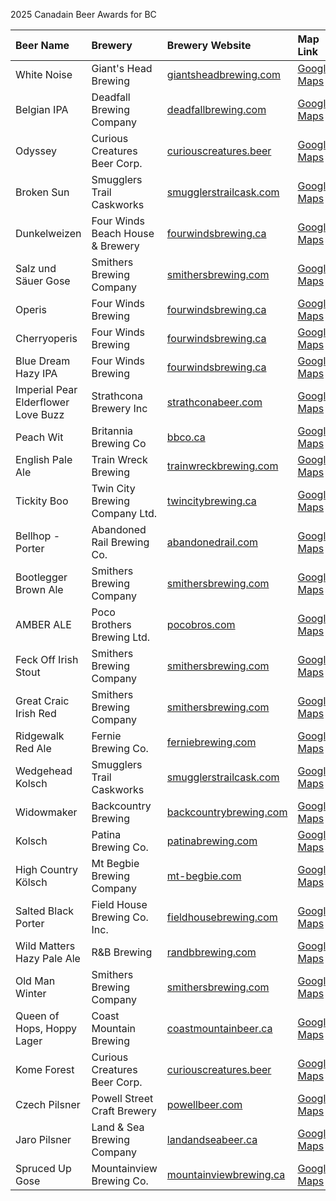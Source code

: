 2025 Canadain Beer Awards for BC

| Beer Name | Brewery | Brewery Website | Map Link |
| :--- | :--- | :--- | :--- |
| White Noise | Giant's Head Brewing | [giantsheadbrewing.com](https://www.giantsheadbrewing.com/) | [Google Maps](https://www.google.com/maps/search/?api=1&query=Giant's+Head+Brewing) |
| Belgian IPA | Deadfall Brewing Company | [deadfallbrewing.com](https://www.deadfallbrewing.com/) | [Google Maps](https://www.google.com/maps/search/?api=1&query=Deadfall+Brewing+Company) |
| Odyssey | Curious Creatures Beer Corp. | [curiouscreatures.beer](https://curiouscreatures.beer/) | [Google Maps](https://www.google.com/maps/search/?api=1&query=Curious+Creatures+Beer+Corp.) |
| Broken Sun | Smugglers Trail Caskworks | [smugglerstrailcask.com](https://smugglerstrailcask.com/) | [Google Maps](https://www.google.com/maps/search/?api=1&query=Smugglers+Trail+Caskworks) |
| Dunkelweizen | Four Winds Beach House & Brewery | [fourwindsbrewing.ca](https://fourwindsbrewing.ca/) | [Google Maps](https://www.google.com/maps/search/?api=1&query=Four+Winds+Beach+House+%26+Brewery) |
| Salz und Säuer Gose | Smithers Brewing Company | [smithersbrewing.com](https://www.smithersbrewing.com/) | [Google Maps](https://www.google.com/maps/search/?api=1&query=Smithers+Brewing+Company) |
| Operis | Four Winds Brewing | [fourwindsbrewing.ca](https://fourwindsbrewing.ca/) | [Google Maps](https://www.google.com/maps/search/?api=1&query=Four+Winds+Brewing) |
| Cherryoperis | Four Winds Brewing | [fourwindsbrewing.ca](https://fourwindsbrewing.ca/) | [Google Maps](https://www.google.com/maps/search/?api=1&query=Four+Winds+Brewing) |
| Blue Dream Hazy IPA | Four Winds Brewing | [fourwindsbrewing.ca](https://fourwindsbrewing.ca/) | [Google Maps](https://www.google.com/maps/search/?api=1&query=Four+Winds+Brewing) |
| Imperial Pear Elderflower Love Buzz | Strathcona Brewery Inc | [strathconabeer.com](https://www.strathconabeer.com/) | [Google Maps](https://www.google.com/maps/search/?api=1&query=Strathcona+Brewery) |
| Peach Wit | Britannia Brewing Co | [bbco.ca](https://www.bbco.ca/) | [Google Maps](https://www.google.com/maps/search/?api=1&query=Britannia+Brewing+Co+Steveston) |
| English Pale Ale | Train Wreck Brewing | [trainwreckbrewing.com](https://www.trainwreckbrewing.com/) | [Google Maps](https://www.google.com/maps/search/?api=1&query=Train+Wreck+Brewing) |
| Tickity Boo | Twin City Brewing Company Ltd. | [twincitybrewing.ca](https://twincitybrewing.ca/) | [Google Maps](https://www.google.com/maps/search/?api=1&query=Twin+City+Brewing+Company) |
| Bellhop - Porter | Abandoned Rail Brewing Co. | [abandonedrail.com](https://www.abandonedrail.com/) | [Google Maps](https://www.google.com/maps/search/?api=1&query=Abandoned+Rail+Brewing+Co.) |
| Bootlegger Brown Ale | Smithers Brewing Company | [smithersbrewing.com](https://www.smithersbrewing.com/) | [Google Maps](https://www.google.com/maps/search/?api=1&query=Smithers+Brewing+Company) |
| AMBER ALE | Poco Brothers Brewing Ltd. | [pocobros.com](https://pocobros.com/) | [Google Maps](https://www.google.com/maps/search/?api=1&query=Poco+Brothers+Brewing) |
| Feck Off Irish Stout | Smithers Brewing Company | [smithersbrewing.com](https://www.smithersbrewing.com/) | [Google Maps](https://www.google.com/maps/search/?api=1&query=Smithers+Brewing+Company) |
| Great Craic Irish Red | Smithers Brewing Company | [smithersbrewing.com](https://www.smithersbrewing.com/) | [Google Maps](https://www.google.com/maps/search/?api=1&query=Smithers+Brewing+Company) |
| Ridgewalk Red Ale | Fernie Brewing Co. | [ferniebrewing.com](https://ferniebrewing.com/) | [Google Maps](https://www.google.com/maps/search/?api=1&query=Fernie+Brewing+Co.) |
| Wedgehead Kolsch | Smugglers Trail Caskworks | [smugglerstrailcask.com](https://smugglerstrailcask.com/) | [Google Maps](https://www.google.com/maps/search/?api=1&query=Smugglers+Trail+Caskworks) |
| Widowmaker | Backcountry Brewing | [backcountrybrewing.com](https://www.backcountrybrewing.com/) | [Google Maps](https://www.google.com/maps/search/?api=1&query=Backcountry+Brewing) |
| Kolsch | Patina Brewing Co. | [patinabrewing.com](https://patinabrewing.com/) | [Google Maps](https://www.google.com/maps/search/?api=1&query=Patina+Brewing+Co.) |
| High Country Kölsch | Mt Begbie Brewing Company | [mt-begbie.com](https://mt-begbie.com/) | [Google Maps](https://www.google.com/maps/search/?api=1&query=Mt+Begbie+Brewing+Company) |
| Salted Black Porter | Field House Brewing Co. Inc. | [fieldhousebrewing.com](https://fieldhousebrewing.com/) | [Google Maps](https://www.google.com/maps/search/?api=1&query=Field+House+Brewing) |
| Wild Matters Hazy Pale Ale | R&B Brewing | [randbbrewing.com](https://randbbrewing.com/) | [Google Maps](https://www.google.com/maps/search/?api=1&query=R%26B+Brewing) |
| Old Man Winter | Smithers Brewing Company | [smithersbrewing.com](https://www.smithersbrewing.com/) | [Google Maps](https://www.google.com/maps/search/?api=1&query=Smithers+Brewing+Company) |
| Queen of Hops, Hoppy Lager | Coast Mountain Brewing | [coastmountainbeer.ca](https://www.coastmountainbeer.ca/) | [Google Maps](https://www.google.com/maps/search/?api=1&query=Coast+Mountain+Brewing) |
| Kome Forest | Curious Creatures Beer Corp. | [curiouscreatures.beer](https://curiouscreatures.beer/) | [Google Maps](https://www.google.com/maps/search/?api=1&query=Curious+Creatures+Beer+Corp.) |
| Czech Pilsner | Powell Street Craft Brewery | [powellbeer.com](https://powellbeer.com/) | [Google Maps](https://www.google.com/maps/search/?api=1&query=Powell+Street+Craft+Brewery) |
| Jaro Pilsner | Land & Sea Brewing Company | [landandseabeer.ca](https://www.landandseabeer.ca/) | [Google Maps](https://www.google.com/maps/search/?api=1&query=Land+%26+Sea+Brewing+Company) |
| Spruced Up Gose | Mountainview Brewing Co. | [mountainviewbrewing.ca](https://mountainviewbrewing.ca/) | [Google Maps](https://www.google.com/maps/search/?api=1&query=Mountainview+Brewing+Co.) |
